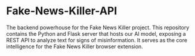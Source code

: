 # Fake-News-Killer-API
The backend powerhouse for the Fake News Killer project. This repository contains the Python and Flask server that hosts our AI model, exposing a REST API to analyze text for signs of misinformation. It serves as the core intelligence for the Fake News Killer browser extension.
